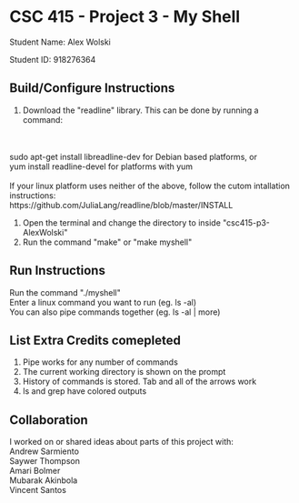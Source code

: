 # CSC 415 - Project 3 - My Shell

Student Name: Alex Wolski

Student ID: 918276364

## Build/Configure Instructions
1. Download the "readline" library. This can be done by running a command:
<br />
<br />
sudo apt-get install libreadline-dev	for Debian based platforms, or
<br />
yum install readline-devel		for platforms with yum
<br />
<br />
If your linux platform uses neither of the above, follow the cutom intallation instructions:
<br />
https://github.com/JuliaLang/readline/blob/master/INSTALL

1. Open the terminal and change the directory to inside "csc415-p3-AlexWolski"
2. Run the command "make" or "make myshell"

## Run Instructions
Run the command "./myshell"
<br />
Enter a linux command you want to run	(eg. ls -al)
<br />
You can also pipe commands together	(eg. ls -al | more)

## List Extra Credits comepleted
1. Pipe works for any number of commands
2. The current working directory is shown on the prompt
3. History of commands is stored. Tab and all of the arrows work
4. ls and grep have colored outputs

## Collaboration
I worked on or shared ideas about parts of this project with:
<br />
Andrew Sarmiento
<br />
Saywer Thompson
<br />
Amari Bolmer
<br />
Mubarak Akinbola
<br />
Vincent Santos

